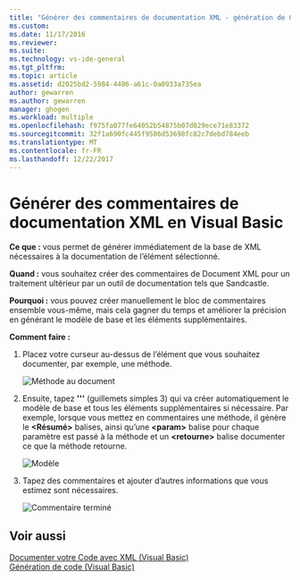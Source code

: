 ```yaml
---
title: "Générer des commentaires de documentation XML - génération de Code (Visual Basic) | Documents Microsoft"
ms.custom: 
ms.date: 11/17/2016
ms.reviewer: 
ms.suite: 
ms.technology: vs-ide-general
ms.tgt_pltfrm: 
ms.topic: article
ms.assetid: d2025bd2-5984-4486-a61c-0a0933a735ea
author: gewarren
ms.author: gewarren
manager: ghogen
ms.workload: multiple
ms.openlocfilehash: f975fa077fe64052b54875b07d029ece71e83372
ms.sourcegitcommit: 32f1a690fc445f9586d53698fc82c7debd784eeb
ms.translationtype: MT
ms.contentlocale: fr-FR
ms.lasthandoff: 12/22/2017
---
```

# <a name="generate-xml-documentation-comments-in-visual-basic"></a>Générer des commentaires de documentation XML en Visual Basic
**Ce que :** vous permet de générer immédiatement de la base de XML nécessaires à la documentation de l’élément sélectionné. 

**Quand :** vous souhaitez créer des commentaires de Document XML pour un traitement ultérieur par un outil de documentation tels que Sandcastle.

**Pourquoi :** vous pouvez créer manuellement le bloc de commentaires ensemble vous-même, mais cela gagner du temps et améliorer la précision en générant le modèle de base et les éléments supplémentaires. 

**Comment faire :**

1. Placez votre curseur au-dessus de l’élément que vous souhaitez documenter, par exemple, une méthode.

   ![Méthode au document](media/doc_highlight.png)

1. Ensuite, tapez **'''** (guillemets simples 3) qui va créer automatiquement le modèle de base et tous les éléments supplémentaires si nécessaire.  Par exemple, lorsque vous mettez en commentaires une méthode, il génère le  **\<Résumé\>**  balises, ainsi qu’une  **\<param\>**  balise pour chaque paramètre est passé à la méthode et un  **\<retourne\>**  balise documenter ce que la méthode retourne.

   ![Modèle](media/doc_preview.png)

1. Tapez des commentaires et ajouter d’autres informations que vous estimez sont nécessaires.

   ![Commentaire terminé](media/doc_result.png)

## <a name="see-also"></a>Voir aussi
[Documenter votre Code avec XML (Visual Basic)](/dotnet/visual-basic/programming-guide/program-structure/documenting-your-code-with-xml)  
[Génération de code (Visual Basic)](../code-generation-vb.md) 